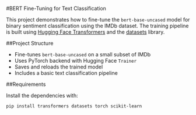 #BERT Fine-Tuning for Text Classification

This project demonstrates how to fine-tune the `bert-base-uncased` model for binary sentiment classification using the IMDb dataset. The training pipeline is built using [Hugging Face Transformers](https://github.com/huggingface/transformers) and the [datasets](https://github.com/huggingface/datasets) library.

##Project Structure

- Fine-tunes `bert-base-uncased` on a small subset of IMDb
- Uses PyTorch backend with Hugging Face `Trainer`
- Saves and reloads the trained model
- Includes a basic text classification pipeline

##Requirements

Install the dependencies with:

```bash
pip install transformers datasets torch scikit-learn
